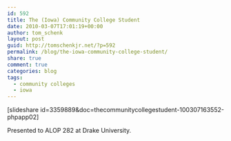 ```yaml
---
id: 592
title: The (Iowa) Community College Student
date: 2010-03-07T17:01:19+00:00
author: tom_schenk
layout: post
guid: http://tomschenkjr.net/?p=592
permalink: /blog/the-iowa-community-college-student/
share: true
comment: true
categories: blog 
tags:
  - community colleges
  - iowa
---
```

[slideshare id=3359889&amp;doc=thecommunitycollegestudent-100307163552-phpapp02]

Presented to ALOP 282 at Drake University.